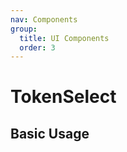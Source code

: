 ```yaml
---
nav: Components
group:
  title: UI Components
  order: 3
---
```


# TokenSelect

## Basic Usage

<code src="./demos/basic.tsx"></code>
